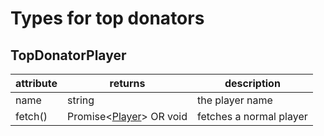 # Types for top donators

## TopDonatorPlayer
| attribute  | returns                                                         | description                                            |
|------------|-----------------------------------------------------------------|--------------------------------------------------------|
| name       | string                                                          | the player name                                        |
| fetch()    | Promise<[Player](typescript/types/player.md?id=player)> OR void | fetches a normal player                                |

